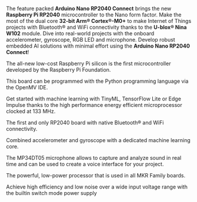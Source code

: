 <FeatureDescription>

The feature packed **Arduino Nano RP2040 Connect** brings the new **Raspberry Pi RP2040** microcontroller to the Nano form factor. Make the most of the dual core **32-bit Arm® Cortex®-M0+** to make Internet of Things projects with Bluetooth® and WiFi connectivity thanks to the **U-blox® Nina W102** module. Dive into real-world projects with the onboard accelerometer, gyroscope, RGB LED and microphone. Develop robust embedded AI solutions with minimal effort using the **Arduino Nano RP2040 Connect**!

</FeatureDescription>


<FeatureList>
<Feature title="Raspberry Pi RP2040 Microcontroller" image="mcu">

  The all-new low-cost Raspberry Pi silicon is the first microcontroller developed by the Raspberry Pi Foundation.  

  <FeatureLink title="Datasheet" url="https://datasheets.raspberrypi.org/rp2040/rp2040-datasheet.pdf" download blank/>
</Feature>

<Feature title="Python Support" image="python">

  This board can be programmed with the Python programming language via the OpenMV IDE.

  <FeatureLink title="Learn More" url="/learn/programming/arduino-and-python"/>
</Feature>

<Feature title="Dual Core 32-bit Arm® Cortex®-M0+" image="core">

  Get started with machine learning with TinyML, TensorFlow Lite or Edge Impulse thanks to the high performance energy efficient microprocessor clocked at 133 MHz.

  <FeatureLink title="Datasheet" url="https://developer.arm.com/-/media/Arm%20Developer%20Community/PDF/Processor%20Datasheets/Arm%20Cortex-M0%20plus%20Processor%20Datasheet.pdf?revision=76cf8aff-b8fc-4897-b144-ee2858c3398f&la=en&hash=6AF26D8B8C9A0404181234E5612C872619072765" download/>
</Feature>


<Feature title="U-blox® Nina W102" image="wifi-bluetooth">

  The first and only RP2040 board with native Bluetooth® and WiFi connectivity.

  <FeatureLink title="Datasheet" url="https://www.u-blox.com/sites/default/files/NINA-W10_ProductSummary_%28UBX-17051775%29_C1-public.pdf" download blank/>
</Feature>

<Feature title="ST LSM6DSOX 6-axis IMU" image="imu">

  Combined accelerometer and gyroscope with a dedicated machine learning core.

  <FeatureLink title="Datasheet" url="https://www.st.com/resource/en/datasheet/lsm6dsox.pdf" download blank/>
</Feature>

<Feature title="Omnidirectional Digital Microphone" image="microphone">

  The MP34DT05 microphone allows to capture and analyze sound in real time and can be used to create a voice interface for your project.  

  <FeatureLink title="Datasheet" url="https://content.arduino.cc/assets/Nano_BLE_Sense_mp34dt05-a.pdf" download blank/>
</Feature>

<Feature title="Microchip ATECC608A Cryptographic Co-processor" image="crypto-chip">

  The powerful, low-power processor that is used in all MKR Family boards.

  <FeatureLink title="Datasheet" url="https://ww1.microchip.com/downloads/en/DeviceDoc/ATECC608A-CryptoAuthentication-Device-Summary-Data-Sheet-DS40001977B.pdf" download blank/>
</Feature>

<Feature title="Step down converter" image="power">

  Achieve high efficiency and low noise over a wide input voltage range with the builtin switch mode power supply

  <FeatureLink title="Datasheet" url="https://www.monolithicpower.com/en/documentview/productdocument/index/version/2/document_type/Datasheet/lang/en/sku/MP2322/" download blank/>
</Feature>



</FeatureList>
